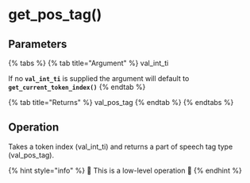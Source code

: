 # get\_pos\_tag\(\)

## Parameters

{% tabs %}
{% tab title="Argument" %}
val\_int\_ti

If no **`val_int_ti`** is supplied the argument will default to **`get_current_token_index()`**
{% endtab %}

{% tab title="Returns" %}
val\_pos\_tag
{% endtab %}
{% endtabs %}

## Operation

Takes a token index \(val\_int\_ti\) and returns a part of speech tag type \(val\_pos\_tag\).

{% hint style="info" %}
👷 This is a low-level operation 🚧 
{% endhint %}

